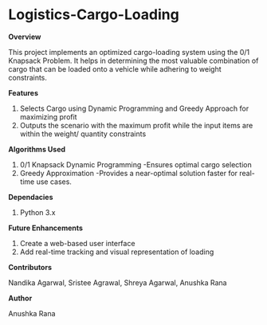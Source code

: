 # Logistics-Cargo-Loading

**Overview**

This project implements an optimized cargo-loading system using the 0/1 Knapsack Problem. It helps in determining the most valuable combination of cargo that can be loaded onto a vehicle while adhering to weight constraints.

**Features**
1. Selects Cargo using Dynamic Programming and Greedy Approach for maximizing profit
2. Outputs the scenario with the maximum profit while the input items are within the weight/ quantity constraints 

**Algorithms Used**
1. 0/1 Knapsack Dynamic Programming -Ensures optimal cargo selection
2. Greedy Approximation -Provides a near-optimal solution faster for real-time use cases.

**Dependacies**
1. Python 3.x

**Future Enhancements**
1. Create a web-based user interface
2. Add real-time tracking and visual representation of loading

**Contributors**

Nandika Agarwal, Sristee Agrawal, Shreya Agarwal, Anushka Rana

**Author**

Anushka Rana
